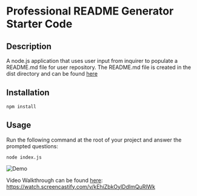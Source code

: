 # Professional README Generator Starter Code

## Description
A node.js application that uses user input from inquirer to populate a README.md file for user repository. The README.md file is created in the dist directory and can be found [here](dist/README.md)  

## Installation
  
`npm install`
  
## Usage

Run the following command at the root of your project and answer the prompted questions:
  
`node index.js`

![Demo](src\Demo.gif)

Video Walkthrough can be found [here](src\Demo.webm): 
https://watch.screencastify.com/v/kEhiZbkOylDdImQuRlWk 